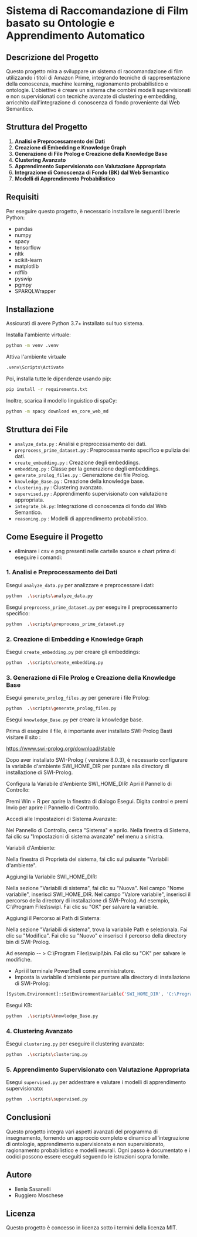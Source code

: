 
# Sistema di Raccomandazione di Film basato su Ontologie e Apprendimento Automatico

## Descrizione del Progetto

Questo progetto mira a sviluppare un sistema di raccomandazione di film utilizzando i titoli di Amazon Prime, integrando tecniche di rappresentazione della conoscenza, machine learning, ragionamento probabilistico e ontologie. L'obiettivo è creare un sistema che combini modelli supervisionati e non supervisionati con tecniche avanzate di clustering e embedding, arricchito dall'integrazione di conoscenza di fondo proveniente dal Web Semantico.

## Struttura del Progetto

1. **Analisi e Preprocessamento dei Dati**
2. **Creazione di Embedding e Knowledge Graph**
3. **Generazione di File Prolog e Creazione della Knowledge Base**
4. **Clustering Avanzato**
5. **Apprendimento Supervisionato con Valutazione Appropriata**
6. **Integrazione di Conoscenza di Fondo (BK) dal Web Semantico**
7. **Modelli di Apprendimento Probabilistico**

## Requisiti

Per eseguire questo progetto, è necessario installare le seguenti librerie Python:

- pandas
- numpy
- spacy
- tensorflow
- nltk
- scikit-learn
- matplotlib
- rdflib
- pyswip
- pgmpy
- SPARQLWrapper

## Installazione

Assicurati di avere Python 3.7+ installato sul tuo sistema. 

Installa l'ambiente virtuale:

```bash
python -m venv .venv
```

Attiva l'ambiente virtuale

```bash
.venv\Scripts\Activate
```

Poi, installa tutte le dipendenze usando pip:

```bash
pip install -r requirements.txt
```

Inoltre, scarica il modello linguistico di spaCy:

```bash
python -m spacy download en_core_web_md
```

## Struttura dei File

- `analyze_data.py` : Analisi e preprocessamento dei dati.
- `preprocess_prime_dataset.py` : Preprocessamento specifico e pulizia dei dati.
- `create_embedding.py` : Creazione degli embeddings.
- `embedding.py` : Classe per la generazione degli embeddings.
- `generate_prolog_files.py` : Generazione dei file Prolog.
- `knowledge_Base.py` : Creazione della knowledge base.
- `clustering.py` : Clustering avanzato.
- `supervised.py` : Apprendimento supervisionato con valutazione appropriata.
- `integrate_bk.py`: Integrazione di conoscenza di fondo dal Web Semantico.
- `reasoning.py` : Modelli di apprendimento probabilistico.

## Come Eseguire il Progetto

- eliminare i csv e png presenti nelle cartelle source e chart prima di eseguire i comandi: 

### 1. Analisi e Preprocessamento dei Dati

Esegui `analyze_data.py` per analizzare e preprocessare i dati:

```bash
python  .\scripts\analyze_data.py
```

Esegui `preprocess_prime_dataset.py` per eseguire il preprocessamento specifico:

```bash
python  .\scripts\preprocess_prime_dataset.py
```

### 2. Creazione di Embedding e Knowledge Graph

Esegui `create_embedding.py` per creare gli embeddings:

```bash
python  .\scripts\create_embedding.py
```

### 3. Generazione di File Prolog e Creazione della Knowledge Base

Esegui `generate_prolog_files.py` per generare i file Prolog:

```bash
python  .\scripts\generate_prolog_files.py
```

Esegui `knowledge_Base.py` per creare la knowledge base.

Prima di eseguire il file, è importante aver installato SWI-Prolog
Basti visitare il sito : 

<https://www.swi-prolog.org/download/stable> 

Dopo aver installato SWI-Prolog ( versione 8.0.3), è necessario configurare la variabile d'ambiente SWI_HOME_DIR per puntare alla directory di installazione di SWI-Prolog.

Configura la Variabile d'Ambiente SWI_HOME_DIR:
Apri il Pannello di Controllo:

Premi Win + R per aprire la finestra di dialogo Esegui.
Digita control e premi Invio per aprire il Pannello di Controllo.

Accedi alle Impostazioni di Sistema Avanzate:

Nel Pannello di Controllo, cerca "Sistema" e aprilo.
Nella finestra di Sistema, fai clic su "Impostazioni di sistema avanzate" nel menu a sinistra.

Variabili d'Ambiente:

Nella finestra di Proprietà del sistema, fai clic sul pulsante "Variabili d'ambiente".

Aggiungi la Variabile SWI_HOME_DIR:

Nella sezione "Variabili di sistema", fai clic su "Nuova".
Nel campo "Nome variabile", inserisci SWI_HOME_DIR.
Nel campo "Valore variabile", inserisci il percorso della directory di installazione di SWI-Prolog. Ad esempio, C:\Program Files\swipl.
Fai clic su "OK" per salvare la variabile.

Aggiungi il Percorso ai Path di Sistema:

Nella sezione "Variabili di sistema", trova la variabile Path e selezionala.
Fai clic su "Modifica".
Fai clic su "Nuovo" e inserisci il percorso della directory bin di SWI-Prolog. 

Ad esempio -- > C:\Program Files\swipl\bin.
Fai clic su "OK" per salvare le modifiche.
    
- Apri il terminale PowerShell come amministratore.
- Imposta la variabile d'ambiente per puntare alla directory di installazione di  SWI-Prolog:
  
```bash
[System.Environment]::SetEnvironmentVariable('SWI_HOME_DIR', 'C:\Program Files\swipl', 'Machine')
```

Esegui KB:

```bash
python  .\scripts\knowledge_Base.py
```

### 4. Clustering Avanzato

Esegui `clustering.py` per eseguire il clustering avanzato:

```bash
python  .\scripts\clustering.py
```

### 5. Apprendimento Supervisionato con Valutazione Appropriata

Esegui `supervised.py` per addestrare e valutare i modelli di apprendimento supervisionato:

```bash
python  .\scripts\supervised.py
```

## Conclusioni

Questo progetto integra vari aspetti avanzati del programma di insegnamento, fornendo un approccio completo e dinamico all'integrazione di ontologie, apprendimento supervisionato e non supervisionato, ragionamento probabilistico e modelli neurali. Ogni passo è documentato e i codici possono essere eseguiti seguendo le istruzioni sopra fornite.

## Autore

- Ilenia Sasanelli 
- Ruggiero Moschese

## Licenza

Questo progetto è concesso in licenza sotto i termini della licenza MIT.
